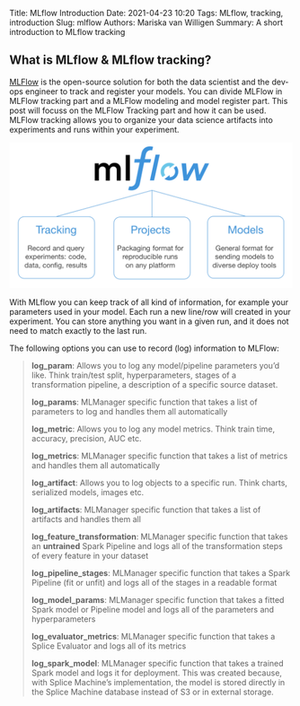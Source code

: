 Title: MLflow Introduction
Date: 2021-04-23 10:20
Tags: MLflow, tracking, introduction
Slug: mlflow
Authors: Mariska van Willigen
Summary: A short introduction to MLflow tracking


## What is MLflow & MLflow tracking?

[MLFlow](https://www.mlflow.org/) is the open-source solution for both the data scientist and the dev-ops engineer to track and register your models. You can divide MLFlow in MLFlow tracking part and a MLFlow modeling and model register part. This post will focuss on the MLFlow Tracking part and how it can be used. MLFlow tracking allows you to organize your data science artifacts into experiments and runs within your experiment.

![](/images/mlflow.png)

With MLflow you can keep track of all kind of information, for example your parameters used in your model. Each run a new line/row will created in your experiment. You can store anything you want in a given run, and it does not need to match exactly to the last run.

The following options you can use to record (log) information to MLFlow:

> **log_param**: Allows you to log any model/pipeline parameters you’d like. Think train/test split, hyperparameters, stages of a transformation pipeline, a description of a specific source dataset.
>
> **log_params**: MLManager specific function that takes a list of parameters to log and handles them all automatically
>
> **log_metric**: Allows you to log any model metrics. Think train time, accuracy, precision, AUC etc.
>
> **log_metrics**: MLManager specific function that takes a list of metrics and handles them all automatically
>
> **log_artifact**: Allows you to log objects to a specific run. Think charts, serialized models, images etc.
>
> **log_artifacts**: MLManager specific function that takes a list of artifacts and handles them all
>
> **log_feature_transformation**: MLManager specific function that takes an **untrained** Spark Pipeline and logs all of the transformation steps of every feature in your dataset
>
> **log_pipeline_stages**: MLManager specific function that takes a Spark Pipeline (fit or unfit) and logs all of the stages in a readable format
>
> **log_model_params**: MLManager specific function that takes a fitted Spark model or Pipeline model and logs all of the parameters and hyperparameters
>
> **log_evaluator_metrics**: MLManager specific function that takes a Splice Evaluator and logs all of its metrics
>
> **log_spark_model**: MLManager specific function that takes a trained Spark model and logs it for deployment. This was created because, with Splice Machine’s implementation, the model is stored directly in the Splice Machine database instead of S3 or in external storage.